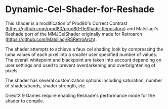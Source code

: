# Dynamic-Cel-Shader-for-Reshade

This shader is a modification of Prod80's Correct Contrast (https://github.com/prod80/prod80-ReShade-Repository) and Matsilagi's Reshade port of the MMJCelShader originally made for Retroarch (https://github.com/Matsilagi/RSRetroArch).

The shader attempts to achieve a faux cel shading look by compressing the luma values of each pixel into a smaller user specified number of values. The overall whitepoint and blackpoint are taken into account depending on user settings and used to prevent overdarkening and overbrightening of pixels.
    
The shader has several customization options including saturation, number of shades/bands, shader strength, etc.

DirectX 9 Games require enabling Reshade's performance mode for the shader to compile.
